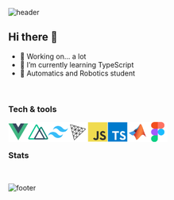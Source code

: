 ![header](https://capsule-render.vercel.app/api?type=waving&color=0:F3FEFC,100:07E7C4&height=110&animation=twinkling)

## Hi there 👋

- 🔭 Working on... a lot
- 🌱 I’m currently learning TypeScript
- 🤖 Automatics and Robotics student

<br>

### Tech & tools

<img align="left" alt="vue" height="40px" src="https://raw.githubusercontent.com/devicons/devicon/master/icons/vuejs/vuejs-original.svg" />

<img align="left" alt="nuxt" height="40px" src="https://raw.githubusercontent.com/devicons/devicon/master/icons/nuxtjs/nuxtjs-original.svg" />

<img align="left" alt="tailwind" height="40px" src="https://raw.githubusercontent.com/devicons/devicon/master/icons/tailwindcss/tailwindcss-plain.svg" />

<img align="left" alt="threejs" height="40px" src="https://raw.githubusercontent.com/devicons/devicon/master/icons/threejs/threejs-original.svg" />

<img align="left" alt="js" height="40px" src="https://raw.githubusercontent.com/devicons/devicon/master/icons/javascript/javascript-original.svg" />
<img align="left" alt="ts" height="40px" src="https://raw.githubusercontent.com/devicons/devicon/master/icons/typescript/typescript-original.svg" />
<img align="left" alt="matlab" height="40px" src="https://raw.githubusercontent.com/devicons/devicon/master/icons/matlab/matlab-original.svg" />

<img align="left" alt="figma" height="40px" src="https://raw.githubusercontent.com/devicons/devicon/master/icons/figma/figma-original.svg" />

<br>
<br>

### Stats

<br>

![footer](https://capsule-render.vercel.app/api?type=waving&color=0:F3FEFC,100:07E7C4&section=footer&height=110&animation=twinkling)

